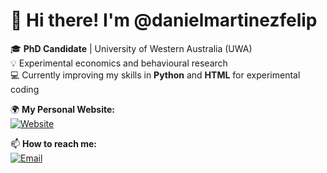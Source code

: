 # 👋 Hi there! I'm @danielmartinezfelip

🎓 **PhD Candidate** | University of Western Australia (UWA)  
💡 Experimental economics and behavioural research  
💻 Currently improving my skills in **Python** and **HTML** for experimental coding  

🌍 **My Personal Website:**  
[![Website](https://img.shields.io/badge/Website-Visit%20Here-blue?style=flat&logo=google-chrome)](https://danielmartinezfelip.github.io/)

📫 **How to reach me:**  
[![Email](https://img.shields.io/badge/Email-martinezfelipd%40gmail.com-blue?style=flat&logo=gmail)](mailto:martinezfelipd@gmail.com)

<!---
danielmartinezfelip/danielmartinezfelip is a ✨ special ✨ repository because its `README.md` (this file) appears on your GitHub profile.
You can click the Preview link to take a look at your changes.
--->
